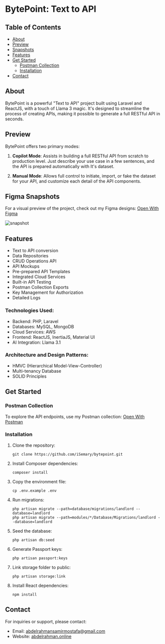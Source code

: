 # BytePoint: Text to API

## Table of Contents

-   [About](#about)
-   [Preview](#preview)
-   [Snapshots](#figma-snapshots)
-   [Features](#features)
-   [Get Started](#get-started)
    -   [Postman Collection](#postman-collection)
    -   [Installation](#installation)
-   [Contact](#contact)

## About

BytePoint is a powerful "Text to API" project built using Laravel and ReactJS, with a touch of Llama 3 magic. It's designed to streamline the process of creating APIs, making it possible to generate a full RESTful API in seconds.

## Preview

BytePoint offers two primary modes:

1. **Copilot Mode**: Assists in building a full RESTful API from scratch to production level. Just describe your use case in a few sentences, and the API is prepared automatically with It's dataset.

2. **Manual Mode**: Allows full control to initiate, import, or fake the dataset for your API, and customize each detail of the API components.

## Figma Snapshots

For a visual preview of the project, check out my Figma designs:
[Open With Figma](https://www.figma.com/design/8A4uOB1LCVCABODcEsNk1f/BytePoint)

<img alt="snapshot" src="https://i.ibb.co/0ryX35C/Screenshot-from-2024-08-01-13-26-40.png" />

## Features

-   Text to API conversion
-   Data Repositories
-   CRUD Operations API
-   API Mockups
-   Pre-prepared API Templates
-   Integrated Cloud Services
-   Built-in API Testing
-   Postman Collection Exports
-   Key Management for Authorization
-   Detailed Logs

### Technologies Used:

-   Backend: PHP, Laravel
-   Databases: MySQL, MongoDB
-   Cloud Services: AWS
-   Frontend: ReactJS, InertiaJS, Material UI
-   AI Integration: Llama 3.1

### Architecture and Design Patterns:

-   HMVC (Hierarchical Model-View-Controller)
-   Multi-tenancy Database
-   SOLID Principles

## Get Started

### Postman Collection

To explore the API endpoints, use my Postman collection:
[Open With Postman](https://www.postman.com/petitfour/workspace/bytepoint)

### Installation

1. Clone the repository:

    ```
    git clone https://github.com/iSemary/bytepoint.git
    ```

2. Install Composer dependencies:

    ```
    composer install
    ```

3. Copy the environment file:

    ```
    cp .env.example .env
    ```

4. Run migrations:

    ```
    php artisan migrate --path=database/migrations/landlord --database=landlord
    php artisan migrate --path=modules/*/Database/Migrations/landlord --database=landlord
    ```

5. Seed the database:

    ```
    php artisan db:seed
    ```

6. Generate Passport keys:

    ```
    php artisan passport:keys
    ```

7. Link storage folder to public:

    ```
    php artisan storage:link
    ```

8. Install React dependencies:
    ```
    npm install
    ```

## Contact

For inquiries or support, please contact:

-   Email: [abdelrahmansamirmostafa@gmail.com](mailto:abdelrahmansamirmostafa@gmail.com)
-   Website: [abdelrahman.online](https://www.abdelrahman.online/)
